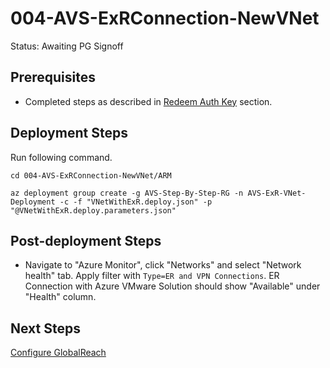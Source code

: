 # 004-AVS-ExRConnection-NewVNet
Status: Awaiting PG Signoff

## Prerequisites

* Completed steps as described in [Redeem Auth Key](../003-AVS-ExRConnection-SeperateAuthKey/readme.md) section.

## Deployment Steps

Run following command.

```
cd 004-AVS-ExRConnection-NewVNet/ARM

az deployment group create -g AVS-Step-By-Step-RG -n AVS-ExR-VNet-Deployment -c -f "VNetWithExR.deploy.json" -p "@VNetWithExR.deploy.parameters.json"
```

## Post-deployment Steps

* Navigate to "Azure Monitor", click "Networks" and select "Network health" tab. Apply filter with `Type=ER and VPN Connections`. ER Connection with Azure VMware Solution should show "Available" under "Health" column.

## Next Steps

[Configure GlobalReach](../005-AVS-GlobalReach/readme.md)
